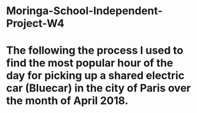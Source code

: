 # Moringa-School-Independent-Project-W4
# The following the process I used to find the most popular hour of the day for picking up a shared electric car (Bluecar) in the city of Paris over the month of April 2018.
